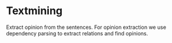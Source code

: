 # Textmining
Extract opinion from the sentences. For opinion extraction we use dependency parsing to extract relations and find opinions.
